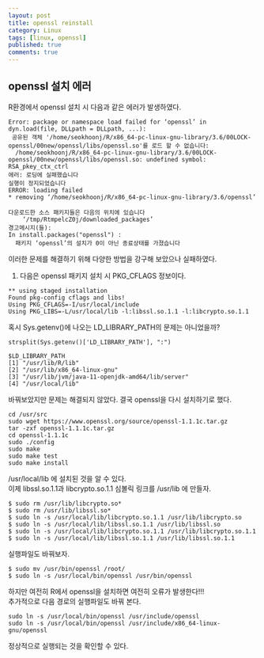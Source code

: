 ```yaml
---
layout: post
title: openssl reinstall
category: Linux 
tags: [linux, openssl]
published: true
comments: true
---
```


openssl 설치 에러
----------------

R환경에서  openssl 설치 시 다음과 같은 에러가 발생하였다.

```console
Error: package or namespace load failed for ‘openssl’ in dyn.load(file, DLLpath = DLLpath, ...):
 공유된 객체 '/home/seokhoonj/R/x86_64-pc-linux-gnu-library/3.6/00LOCK-openssl/00new/openssl/libs/openssl.so'를 로드 할 수 없습니다:
  /home/seokhoonj/R/x86_64-pc-linux-gnu-library/3.6/00LOCK-openssl/00new/openssl/libs/openssl.so: undefined symbol: RSA_pkey_ctx_ctrl
에러: 로딩에 실패했습니다
실행이 정지되었습니다
ERROR: loading failed
* removing ‘/home/seokhoonj/R/x86_64-pc-linux-gnu-library/3.6/openssl’

다운로드한 소스 패키지들은 다음의 위치에 있습니다
	‘/tmp/RtmpelcZ0j/downloaded_packages’
경고메시지(들): 
In install.packages("openssl") :
  패키지 ‘openssl’의 설치가 0이 아닌 종료상태를 가졌습니다
```

이러한 문제를 해결하기 위해 다양한 방법을 강구해 보았으나 실패하였다.

1. 다음은 openssl 패키지 설치 시 PKG_CFLAGS 정보이다.

```console
** using staged installation
Found pkg-config cflags and libs!
Using PKG_CFLAGS=-I/usr/local/include
Using PKG_LIBS=-L/usr/local/lib -l:libssl.so.1.1 -l:libcrypto.so.1.1
```

혹시 Sys.getenv()에 나오는 LD_LIBRARY_PATH의 문제는 아니었을까?

```console
strsplit(Sys.getenv()['LD_LIBRARY_PATH'], ":")

$LD_LIBRARY_PATH
[1] "/usr/lib/R/lib"
[2] "/usr/lib/x86_64-linux-gnu"
[3] "/usr/lib/jvm/java-11-openjdk-amd64/lib/server"
[4] "/usr/local/lib"
```
바꿔보았지만 문제는 해결되지 않았다. 결국 openssl을 다시 설치하기로 했다.
```console
cd /usr/src
sudo wget https://www.openssl.org/source/openssl-1.1.1c.tar.gz
tar -zxf openssl-1.1.1c.tar.gz
cd openssl-1.1.1c
sudo ./config
sudo make
sudo make test
sudo make install
```
/usr/local/lib 에 설치된 것을 알 수 있다.   
이제 libssl.so.1.1과 libcrypto.so.1.1 심볼릭 링크를 /usr/lib 에 만들자.
```console
$ sudo rm /usr/lib/libcrypto.so*
$ sudo rm /usr/lib/libssl.so*
$ sudo ln -s /usr/local/lib/libcrypto.so.1.1 /usr/lib/libcrypto.so
$ sudo ln -s /usr/local/lib/libssl.so.1.1 /usr/lib/libssl.so
$ sudo ln -s /usr/local/lib/libcrypto.so.1.1 /usr/lib/libcrypto.so.1.1
$ sudo ln -s /usr/local/lib/libssl.so.1.1 /usr/lib/libssl.so.1.1
```
실행파일도 바꿔보자.
```console
$ sudo mv /usr/bin/openssl /root/
$ sudo ln -s /usr/local/bin/openssl /usr/bin/openssl
```
하지만 여전히 R에서 openssl을 설치하면 여전히 오류가 발생한다!!!  
추가적으로 다음 경로의 실행파일도 바꿔 본다.
```console
sudo ln -s /usr/local/bin/openssl /usr/include/openssl 
sudo ln -s /usr/local/bin/openssl /usr/include/x86_64-linux-gnu/openssl
```

정상적으로 실행되는 것을 확인할 수 있다.

